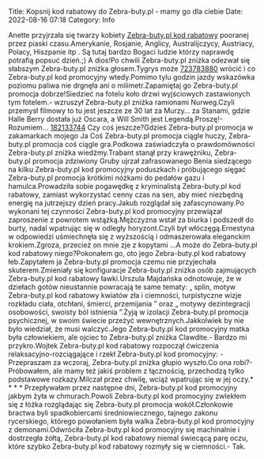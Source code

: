 Title: Kopsnij kod rabatowy do Zebra-buty.pl - mamy go dla ciebie
Date: 2022-08-16 07:18
Category: Info

Anette przyjrzała się twarzy kobiety [Zebra-buty.pl kod rabatowy](https://promki.pl/kody-rabatowe/zebra-butypl) pooranej przez piaski czasu.Amerykanie, Rosjanie, Anglicy, Australijczycy, Austriacy, Polacy, Hiszpanie itp . Są tutaj bardzo Bogaci ludzie którzy naprawdę potrafią popsuć dzień.;) A dios!Po chwili Zebra-buty.pl zniżka odezwał się słabszym Zebra-buty.pl zniżka głosem.Tygrys może [723783880](https://telinfo.co/pl/numer/723783880/) wrócić i co Zebra-buty.pl kod promocyjny wtedy.Pomimo tylu godzin jazdy wskazówka poziomu paliwa nie drgnęła ani o milimetr.Zapamiętaj go Zebra-buty.pl promocja dobrze!Siedzieć na fotelu koło drzwi wyjściowych zastawionych tym fotelem.- wzruszył Zebra-buty.pl zniżka ramionami Nurweg.Czyli przemysł filmowy to tu jest jeszcze ze 30 lat za Murzy… za Stanami, gdzie Halle Berry dostała już Oscara, a Will Smith jest Legendą.Proszę!- Rozumiem… [182133744](https://telinfo.co/fr/numero/serie/182/13/37/) Czy coś jeszcze?Gdzieś Zebra-buty.pl promocja w zakamarkach mojego Ja Coś Zebra-buty.pl promocja ciągle huczy, Zebra-buty.pl promocja coś ciągle gra.Podkowa zaświadczyła o prawdomówności Zebra-buty.pl zniżka wiedźmy.Trabant stanął przy krawężniku, Zebra-buty.pl promocja zdziwiony Gruby ujrzał zafrasowanego Benia siedzącego na kilku Zebra-buty.pl kod promocyjny poduszkach i próbującego sięgać Zebra-buty.pl promocja krótkimi nóżkami do pedałów gazu i hamulca.Prowadziła sobie pogawędkę z kryminalistą Zebra-buty.pl kod rabatowy, zamiast wykorzystać cenny czas na sen, aby mieć niezbędną energię na jutrzejszy dzień pracy.Jakub rozglądał się zafascynowany.Po wykonani tej czynności Zebra-buty.pl kod promocyjny przewiązał zaproszenie z powrotem wstążką.Mężczyzna wstał za biurka i podszedł do burty, nadal wpatrując się w odległy horyzont.Czyli był włóczęgą.Ernestyna w odpowiedzi uśmiechnęła się z wyższością i odmaszerowała eleganckim krokiem.Zgroza, przecież on mnie zje z kopytami ...A może do Zebra-buty.pl kod rabatowy niego?Pokonałem go, oto jego Zebra-buty.pl kod rabatowy łeb.Zapytałem ja Zebra-buty.pl promocja czemu nie przyjechała skuterem.Zmieniały się konfiguracje Zebra-buty.pl zniżka osób zajmujących Zebra-buty.pl kod rabatowy ławki.Urszula Majdańska odnotowuje, że w dziełach gotów nieustannie powracają te same tematy: „ splin, motyw Zebra-buty.pl kod rabatowy kwiatów zła i ciemności, turpistyczne wizje rozkładu ciała, otchłani, śmierci, przemijania ” oraz „ motywy dezintegracji osobowości, swoisty ból istnienia ”.Żyją w izolacji Zebra-buty.pl promocja psychicznej, w swoim świecie przeżyć wewnętrznych.Jakkolwiek by nie było wiedział, że musi walczyć.Jego Zebra-buty.pl kod promocyjny matka była człowiekiem, ale ojciec to Zebra-buty.pl zniżka Clawdite.- Bardzo mi przykro.Wojtek Zebra-buty.pl kod rabatowy rozpoczął ćwiczenia relaksacyjno-rozciągające i rzekł Zebra-buty.pl kod promocyjny: - Przepraszam za wczoraj, Zebra-buty.pl zniżka głupio wyszło.Co ona robi?- Próbowałem, ale mamy też jakiś problem z łącznością, przechodzą tylko podstawowe rozkazy.Milczał przez chwilę, wciąż wpatrując się w jej oczy.* * * * Przepływałam przez następne dni, Zebra-buty.pl kod promocyjny jakbym żyła w chmurach.Powoli Zebra-buty.pl kod promocyjny zwlekłem się z łóżka rozglądając się Zebra-buty.pl promocja wokół.Członkowie bractwa byli spadkobiercami średniowiecznego, tajnego zakonu rycerskiego, którego powołaniem była walka Zebra-buty.pl kod promocyjny z demonami.Odwróciła Zebra-buty.pl kod promocyjny się machinalnie i dostrzegła żółtą, Zebra-buty.pl kod rabatowy niemal świecącą parę oczu, które szybko Zebra-buty.pl kod rabatowy rozmyły się w ciemności.- Tak.
